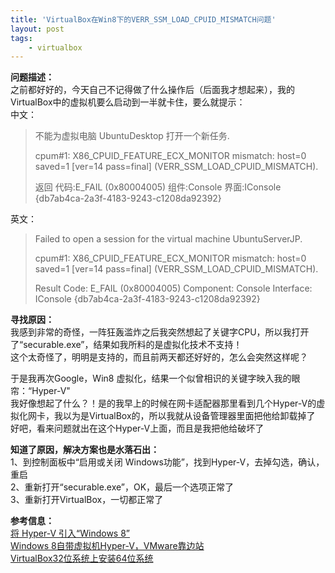 ```yaml
---
title: 'VirtualBox在Win8下的VERR_SSM_LOAD_CPUID_MISMATCH问题'
layout: post
tags:
    - virtualbox
---
```


**问题描述：**  
之前都好好的，今天自己不记得做了什么操作后（后面我才想起来），我的VirtualBox中的虚拟机要么启动到一半就卡住，要么就提示：  
中文：  
> 不能为虚拟电脑 UbuntuDesktop 打开一个新任务.
> 
> cpum#1: X86_CPUID_FEATURE_ECX_MONITOR mismatch: host=0 saved=1 [ver=14 pass=final] (VERR_SSM_LOAD_CPUID_MISMATCH).
> 
> 返回 代码:E_FAIL (0x80004005)
> 组件:Console
> 界面:IConsole {db7ab4ca-2a3f-4183-9243-c1208da92392}

英文：  
> Failed to open a session for the virtual machine UbuntuServerJP.
> 
> cpum#1: X86_CPUID_FEATURE_ECX_MONITOR mismatch: host=0 saved=1 [ver=14 pass=final] (VERR_SSM_LOAD_CPUID_MISMATCH).
> 
> Result Code: E_FAIL (0x80004005)
> Component: Console
> Interface: IConsole {db7ab4ca-2a3f-4183-9243-c1208da92392}

**寻找原因：**  
我感到非常的奇怪，一阵狂轰滥炸之后我突然想起了关键字CPU，所以我打开了“securable.exe”，结果如我所料的是虚拟化技术不支持！  
这个太奇怪了，明明是支持的，而且前两天都还好好的，怎么会突然这样呢？

于是我再次Google，Win8 虚拟化，结果一个似曾相识的关键字映入我的眼帘：“Hyper-V"  
我好像想起了什么？！是的我早上的时候在网卡适配器那里看到几个Hyper-V的虚拟化网卡，我以为是VirtualBox的，所以我就从设备管理器里面把他给卸载掉了  
好吧，看来问题就出在这个Hyper-V上面，而且是我把他给破坏了

**知道了原因，解决方案也是水落石出：**  
1、到控制面板中“启用或关闭 Windows功能”，找到Hyper-V，去掉勾选，确认，重启  
2、重新打开“securable.exe”，OK，最后一个选项正常了  
3、重新打开VirtualBox，一切都正常了  

**参考信息：**  
[将 Hyper-V 引入“Windows 8”](http://blogs.msdn.com/b/b8_cn/archive/2011/09/12/hyper-v-windows-8.aspx)  
[Windows 8自带虚拟机Hyper-V，VMware靠边站](http://soft.cfan.com.cn/apps/201301/07/1357549782d99787.shtml)  
[VirtualBox32位系统上安装64位系统](http://blog.csdn.net/mal327/article/details/6597263)  